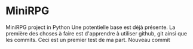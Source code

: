 # MiniRPG
MiniRPG project in Python
Une potentielle base est déjà présente. La première des choses à faire est d'apprendre à utiliser github, git ainsi que les commits.
Ceci est un premier test de ma part.
Nouveau commit